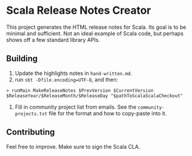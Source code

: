 # Scala Release Notes Creator

This project generates the HTML release notes for Scala.   Its goal is to be minimal and sufficient.   Not an ideal example of Scala code,
but perhaps shows off a few standard library APIs.


## Building

1. Update the highlights notes in `hand-written.md`.
2. run `sbt -Dfile.encoding=UTF-8`, and then:
```
> runMain MakeReleaseNotes $PrevVersion $CurrentVersion $ReleaseYear/$ReleaseMonth/$ReleaseDay "$pathToScalaScalaCheckout"
```


1. Fill in community project list from emails.  See the `community-projects.txt` file for the format and how to copy-paste into it.

## Contributing

Feel free to improve.   Make sure to sign the Scala CLA.

